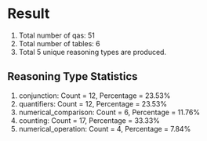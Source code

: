 # Result<br/>
1. Total number of qas: 51<br/>
2. Total number of tables: 6<br/>
3. Total 5 unique reasoning types are produced.<br/>
## **Reasoning Type Statistics**<br/>
1. conjunction: Count = 12, Percentage = 23.53%<br/>
2. quantifiers: Count = 12, Percentage = 23.53%<br/>
3. numerical_comparison: Count = 6, Percentage = 11.76%<br/>
4. counting: Count = 17, Percentage = 33.33%<br/>
5. numerical_operation: Count = 4, Percentage = 7.84%<br/>
